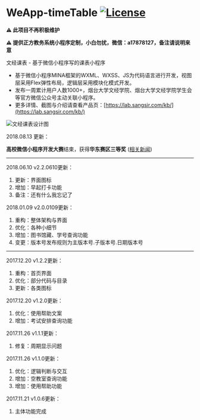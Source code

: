 # WeApp-timeTable [![License](https://img.shields.io/badge/license-apache2-blue.svg)](LICENSE)

**⚠️ 此项目不再积极维护**

**⚠️ 提供正方教务系统小程序定制，小白勿扰，微信：a17878127，备注请说明来意**

文经课表 - 基于微信小程序写的课表小程序
 - 基于微信小程序MINA框架的WXML、WXSS、JS为代码语言进行开发，视图层采用Flex弹性布局，逻辑层采用模块化模式开发。
 - 发布一周累计用户人数1000+，烟台大学文经学院、烟台大学文经学院学生会等官方微信公众号主动关联小程序。
 - 更多详情、截图与介绍请查看产品页：[https://lab.sangsir.com/kb/](https://lab.sangsir.com/kb/)

![文经课表设计图](http://ww2.sinaimg.cn/large/005zWjpngy1fq7eki3u60j31p41b8qsa.jpg)

2018.08.13 更新：

**高校微信小程序开发大赛**结束，获得**华东赛区三等奖** ([相关新闻](https://w.url.cn/s/APrRU8j))

---

2018.06.10 v2.2.0610更新：

 1. 更新：界面图标
 2. 增加：早起打卡功能
 3. 备注：还有什么我忘记了

2018.01.09 v2.0.0109更新：

 1. 重构：整体架构与界面
 2. 优化：各种小细节
 3. 增加：图书馆藏、学号查询功能
 4. 变更：版本号发布规则为主版本号.子版本号.日期版本号

---

2017.12.20 v1.2.2更新：

 1. 重构：首页界面
 2. 优化：部分代码与目录
 3. 更新：各类图标

2017.12.20 v1.2.0更新：

 1. 优化：使用帮助文案
 2. 增加：考试安排查询功能

2017.11.26 v1.1.1更新：

 1. 修复：周期显示问题

2017.11.26 v1.1.0更新：

 1. 优化：逻辑判断与交互
 2. 增加：空教室查询功能
 3. 增加：使用帮助功能

2017.11.21 v1.0.6更新：

 1. 主体功能完成
